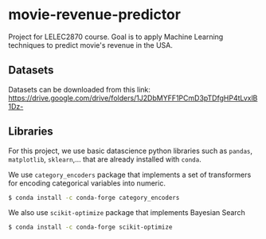 # movie-revenue-predictor
Project for LELEC2870 course. Goal is to apply Machine Learning techniques to predict movie's revenue in the USA.    

## Datasets
Datasets can be downloaded from this link: https://drive.google.com/drive/folders/1J2DbMYFF1PCmD3pTDfgHP4tLvxlB1Dz-    

## Libraries
For this project, we use basic datascience python libraries such as `pandas`, `matplotlib`, `sklearn`,... that are already installed with `conda`. 

We use `category_encoders` package that implements a set of transformers for encoding categorical variables into numeric.
```bash 
$ conda install -c conda-forge category_encoders
```

We also use `scikit-optimize` package that implements Bayesian Search
```bash 
$ conda install -c conda-forge scikit-optimize
``` 